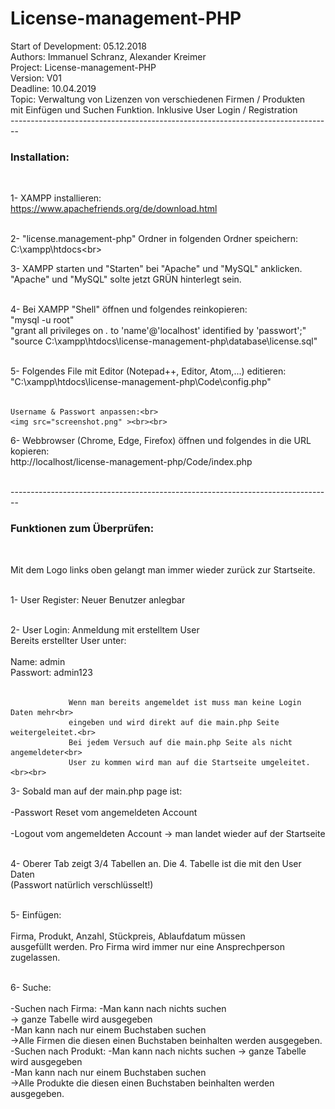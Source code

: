 <h1>License-management-PHP</h1>

Start of Development:   05.12.2018                              <br>
Authors:                Immanuel Schranz, Alexander Kreimer     <br>
Project:                License-management-PHP                  <br>
Version:                V01                                     <br>
Deadline:               10.04.2019                              <br>
Topic: Verwaltung von Lizenzen von verschiedenen Firmen / Produkten <br>
	   mit Einfügen und Suchen Funktion. Inklusive User Login / Registration <br>
--------------------------------------------------------------------------------<br>
<h3>Installation:</h3><br>

 1- XAMPP installieren:<br>
     <a href="https://www.apachefriends.org/de/download.html">https://www.apachefriends.org/de/download.html</a><br><br>


 2- "license.management-php" Ordner in folgenden Ordner speichern:<br>
     C:\xampp\htdocs\<br><br>

 3- XAMPP starten und "Starten" bei "Apache" und "MySQL" anklicken.<br>
     "Apache" und "MySQL" solte jetzt GRÜN hinterlegt sein.<br><br>

 4- Bei XAMPP "Shell" öffnen und folgendes reinkopieren: <br>
	"mysql -u root"<br>
	"grant all privileges on *.* to 'name'@'localhost' identified by 'passwort';"<br>
	"source C:\xampp\htdocs\license-management-php\database\license.sql"<br><br>
	
 5- Folgendes File mit Editor (Notepad++, Editor, Atom,...) editieren:<br>
	"C:\xampp\htdocs\license-management-php\Code\config.php" <br><br>
	
	Username & Passwort anpassen:<br>
	<img src="screenshot.png" ><br><br>

 6- Webbrowser (Chrome, Edge, Firefox) öffnen und folgendes in die URL kopieren:<br>
    http://localhost/license-management-php/Code/index.php<br><br>

--------------------------------------------------------------------------------<br>
<h3>Funktionen zum Überprüfen:</h3><br>

  Mit dem Logo links oben gelangt man immer wieder zurück zur Startseite.<br><br>

  1- User Register: Neuer Benutzer anlegbar<br><br>

  2- User Login: Anmeldung mit erstelltem User <br>
  Bereits erstellter User unter:  <br><br>Name: admin<br>
                                          Passwort: admin123<br><br>
												 
                 Wenn man bereits angemeldet ist muss man keine Login Daten mehr<br>
                 eingeben und wird direkt auf die main.php Seite weitergeleitet.<br>
                 Bei jedem Versuch auf die main.php Seite als nicht angemeldeter<br>
                 User zu kommen wird man auf die Startseite umgeleitet.<br><br>

  3- Sobald man auf der main.php page ist:<br><br>
                -Passwort Reset vom angemeldeten Account<br><br>
                -Logout vom angemeldeten Account -> man landet wieder auf der
                 Startseite<br><br>

  4- Oberer Tab zeigt 3/4 Tabellen an. Die 4. Tabelle ist die mit den User Daten<br>
     (Passwort natürlich verschlüsselt!)<br><br>

  5- Einfügen: <br><br> Firma, Produkt, Anzahl, Stückpreis, Ablaufdatum müssen<br>
                ausgefüllt werden. Pro Firma wird immer nur eine Ansprechperson<br>
                zugelassen.<br><br>

  6- Suche:    <br><br> -Suchen nach Firma:   -Man kann nach nichts suchen <br>-> ganze
                                       Tabelle wird ausgegeben<br>
                                      -Man kann nach nur einem Buchstaben suchen<br>
                                       ->Alle Firmen die diesen einen Buchstaben
                                       beinhalten werden ausgegeben.<br>
                -Suchen nach Produkt: -Man kann nach nichts suchen -> ganze
                                       Tabelle wird ausgegeben<br>
                                      -Man kann nach nur einem Buchstaben suchen<br>
                                       ->Alle Produkte die diesen einen
                                       Buchstaben beinhalten werden ausgegeben.<br><br><br>
